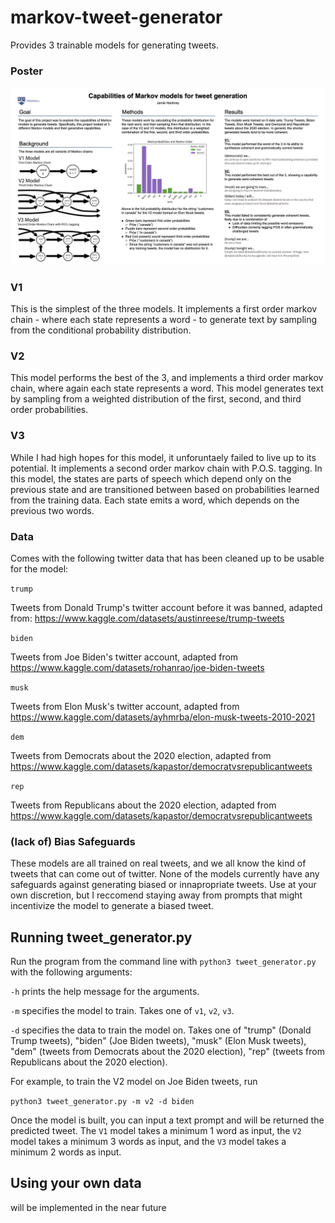 # markov-tweet-generator
Provides 3 trainable models for generating tweets.

### Poster
![Poster](poster.jpg)

### V1
This is the simplest of the three models. It implements a first order markov chain - where each state represents a word - to generate text by sampling from the conditional probability distribution.

### V2
This model performs the best of the 3, and implements a third order markov chain, where again each state represents a word. This model generates text by sampling from a weighted distribution of the first, second, and third order probabilities.

### V3
While I had high hopes for this model, it unforuntaely failed to live up to its potential. It implements a second order markov chain with P.O.S. tagging. In this model, the states are parts of speech which depend only on the previous state and are transitioned between based on probabilities learned from the training data. Each state emits a word, which depends on the previous two words.

### Data
Comes with the following twitter data that has been cleaned up to be usable for the model:

```trump```

Tweets from Donald Trump's twitter account before it was banned, adapted from: https://www.kaggle.com/datasets/austinreese/trump-tweets

```biden```

Tweets from Joe Biden's twitter account, adapted from https://www.kaggle.com/datasets/rohanrao/joe-biden-tweets

```musk```

Tweets from Elon Musk's twitter account, adapted from https://www.kaggle.com/datasets/ayhmrba/elon-musk-tweets-2010-2021

```dem```

Tweets from Democrats about the 2020 election, adapted from https://www.kaggle.com/datasets/kapastor/democratvsrepublicantweets

```rep```

Tweets from Republicans about the 2020 election, adapted from https://www.kaggle.com/datasets/kapastor/democratvsrepublicantweets


### (lack of) Bias Safeguards
These models are all trained on real tweets, and we all know the kind of tweets that can come out of twitter. None of the models currently have any safeguards against generating biased or innapropriate tweets. Use at your own discretion, but I reccomend staying away from prompts that might incentivize the model to generate a biased tweet.

## Running tweet_generator.py
Run the program from the command line with ```python3 tweet_generator.py``` with the following arguments:

```-h``` prints the help message for the arguments.

```-m``` specifies the model to train. Takes one of ```v1```, ```v2```, ```v3```. 

```-d``` specifies the data to train the model on. Takes one of "trump" (Donald Trump tweets), "biden" (Joe Biden tweets), "musk" (Elon Musk tweets), "dem" (tweets from Democrats about the 2020 election), "rep" (tweets from Republicans about the 2020 election).

For example, to train the V2 model on Joe Biden tweets, run

```python3 tweet_generator.py -m v2 -d biden```

Once the model is built, you can input a text prompt and will be returned the predicted tweet. The ```V1``` model takes a minimum 1 word as input, the ```V2``` model takes a minimum 3 words as input, and the ```V3``` model takes a minimum 2 words as input.

## Using your own data
will be implemented in the near future
